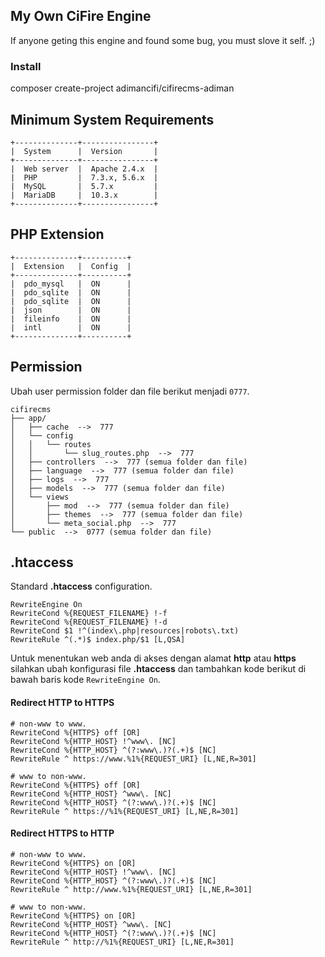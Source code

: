 ## My Own CiFire Engine
If anyone geting this engine and found some bug, you must slove it self. ;)

### Install
composer create-project adimancifi/cifirecms-adiman

## Minimum System Requirements
```
+--------------+----------------+
|  System      |  Version       |
+--------------+----------------+
|  Web server  |  Apache 2.4.x  |
|  PHP         |  7.3.x, 5.6.x  |
|  MySQL       |  5.7.x         |
|  MariaDB     |  10.3.x        |
+--------------+----------------+
```


## PHP Extension
```
+--------------+----------+
|  Extension   |  Config  |
+--------------+----------+
|  pdo_mysql   |  ON      |
|  pdo_sqlite  |  ON      |
|  pdo_sqlite  |  ON      |
|  json        |  ON      |
|  fileinfo    |  ON      |
|  intl        |  ON      |
+--------------+----------+
```



## Permission
Ubah user permission folder dan file berikut menjadi ``0777``.
```
cifirecms
├── app/
│   ├── cache  -->  777
│   └── config
│   │   └── routes
│   │       └── slug_routes.php  -->  777
│   ├── controllers  -->  777 (semua folder dan file)
│   ├── language  -->  777 (semua folder dan file)
│   ├── logs  -->  777
│   ├── models  -->  777 (semua folder dan file)
│   └── views
│       ├── mod  -->  777 (semua folder dan file)
│       ├── themes  -->  777 (semua folder dan file)
│       └── meta_social.php  -->  777
└── public  -->  0777 (semua folder dan file)
```


## .htaccess
Standard **.htaccess** configuration.
```
RewriteEngine On
RewriteCond %{REQUEST_FILENAME} !-f
RewriteCond %{REQUEST_FILENAME} !-d
RewriteCond $1 !^(index\.php|resources|robots\.txt)
RewriteRule ^(.*)$ index.php/$1 [L,QSA]
```

Untuk menentukan web anda di akses dengan alamat **http** atau **https** silahkan ubah konfigurasi file **.htaccess** dan tambahkan kode berikut di bawah baris kode ``RewriteEngine On``.


#### Redirect HTTP to HTTPS

```
# non-www to www.
RewriteCond %{HTTPS} off [OR]
RewriteCond %{HTTP_HOST} !^www\. [NC]
RewriteCond %{HTTP_HOST} ^(?:www\.)?(.+)$ [NC]
RewriteRule ^ https://www.%1%{REQUEST_URI} [L,NE,R=301]

# www to non-www.
RewriteCond %{HTTPS} off [OR]
RewriteCond %{HTTP_HOST} ^www\. [NC]
RewriteCond %{HTTP_HOST} ^(?:www\.)?(.+)$ [NC]
RewriteRule ^ https://%1%{REQUEST_URI} [L,NE,R=301]
```


#### Redirect HTTPS to HTTP
```
# non-www to www.
RewriteCond %{HTTPS} on [OR]
RewriteCond %{HTTP_HOST} !^www\. [NC]
RewriteCond %{HTTP_HOST} ^(?:www\.)?(.+)$ [NC]
RewriteRule ^ http://www.%1%{REQUEST_URI} [L,NE,R=301]

# www to non-www.
RewriteCond %{HTTPS} on [OR]
RewriteCond %{HTTP_HOST} ^www\. [NC]
RewriteCond %{HTTP_HOST} ^(?:www\.)?(.+)$ [NC]
RewriteRule ^ http://%1%{REQUEST_URI} [L,NE,R=301]
```
